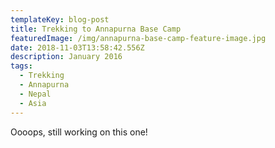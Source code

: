 ```yaml
---
templateKey: blog-post
title: Trekking to Annapurna Base Camp
featuredImage: /img/annapurna-base-camp-feature-image.jpg
date: 2018-11-03T13:58:42.556Z
description: January 2016
tags:
  - Trekking
  - Annapurna
  - Nepal
  - Asia
---
```

Oooops, still working on this one!
